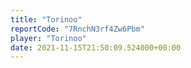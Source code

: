 ```yaml
---
title: "Torinoo"
reportCode: "7RnchN3rf4Zw6Pbm"
player: "Torinoo"
date: 2021-11-15T21:50:09.524000+00:00
---
```

